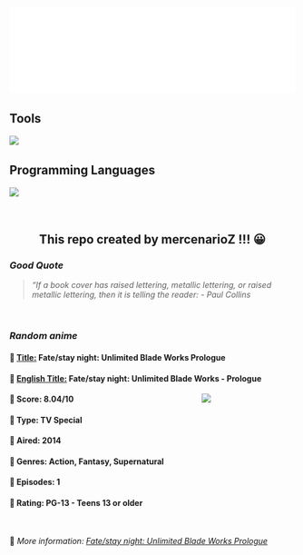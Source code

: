 
<img src="svg/nai.svg" />

<p>
  <h2>Tools</h2>
  <a href="https://skillicons.dev">
    <img src="https://skillicons.dev/icons?i=git,bash,vim,ubuntu,tensorflow,pytorch,docker,raspberrypi" />
  </a>

  <br />

  <h2>Programming Languages</h2>

  <a href="https://skillicons.dev">
    <img src="https://skillicons.dev/icons?i=python,c,cpp" />
  </a>
</p>

<br />

<h2 align="center">This repo created by mercenarioZ !!! 😀</h2>
<h3><i>Good Quote</i></h3>

<blockquote>
<i>
“If a book cover has raised lettering, metallic lettering, or raised metallic lettering, then it is telling the reader: - Paul Collins
</i>
</blockquote>

<br />

<h3><i>Random anime</i></h3>

<h4>
  <strong>🥭 <u>Title:</u></strong> Fate/stay night: Unlimited Blade Works Prologue
</h4>

<h4>🌿 <u>English Title:</u> Fate/stay night: Unlimited Blade Works - Prologue</h4>

<img align="right" width="165" src=https://cdn.myanimelist.net/images/anime/9/67425.jpg />

<h4>🌱 Score: 8.04/10</h4>

<h4>🌲 Type: TV Special</h4>

<h4>🌴 Aired: 2014</h4>

<h4>🌵 Genres: Action, Fantasy, Supernatural</h4>

<h4>🥑 Episodes: 1</h4>

<h4>🍏 Rating: PG-13 - Teens 13 or older</h4>

<br />

🍂 *More information: [Fate/stay night: Unlimited Blade Works Prologue](https://myanimelist.net/anime/27821/Fate_stay_night__Unlimited_Blade_Works_Prologue)*
    